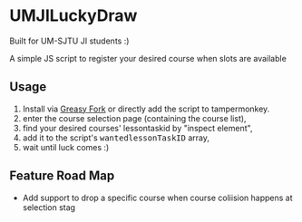 # UMJILuckyDraw
Built for UM-SJTU JI students :)

A simple JS script to register your desired course when slots are available

## Usage
1. Install via [Greasy Fork](https://greasyfork.org/zh-TW/scripts/420920-umji-lucky-draw) or directly add the script to tampermonkey.
2. enter the course selection page (containing the course list), 
3. find your desired courses' lessontaskid by "inspect element",
4. add it to the script's <kbd>wantedlessonTaskID</kbd> array,
5. wait until luck comes :)

## Feature Road Map
- Add support to drop a specific course when course coliision happens at selection stag
